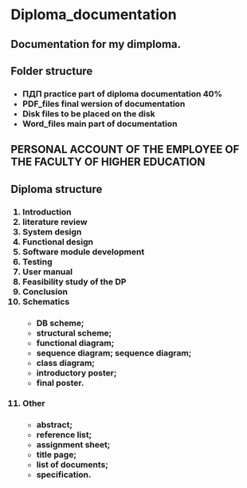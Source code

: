 <h1> Diploma_documentation </h1>
<h2> Documentation for my dimploma. </h2>


<h2><p> Folder structure <p/></h2>
  <ul><h3>
<li> ПДП practice part of diploma documentation 40%	</li> 
<li> PDF_files final wersion of documentation	</li> 
<li> Disk files to be placed on the disk	</li> 
<li> Word_files main part of documentation	</li> 
  </h3></ul>



<h2> PERSONAL ACCOUNT OF THE EMPLOYEE OF THE FACULTY OF HIGHER EDUCATION </h2>

<h2><p> Diploma structure <p/></h2>
  <ol><h3>
<li> Introduction </li>
<li> literature review </li>
<li> System design </li>
<li> Functional design </li>
<li> Software module development </li>
<li> Testing </li>
<li> User manual </li>
<li> Feasibility study of the DP </li>
<li> Conclusion </li>
<li> Schematics </li>
    <ul><h4>
  <li> DB scheme; </li>
  <li> structural scheme; </li>
  <li> functional diagram; </li>
  <li> sequence diagram; sequence diagram; </li>
  <li> class diagram; </li>
  <li> introductory poster; </li>
  <li> final poster. </li>
    </h4></ul>
<li> Other </li>
    <ul><h4>
  <li> abstract; </li>
  <li> reference list; </li>
  <li> assignment sheet;  </li>
  <li> title page; </li>
  <li> list of documents; </li>
  <li> specification. </li>
    </h4></ul>
  </h3></ol>
